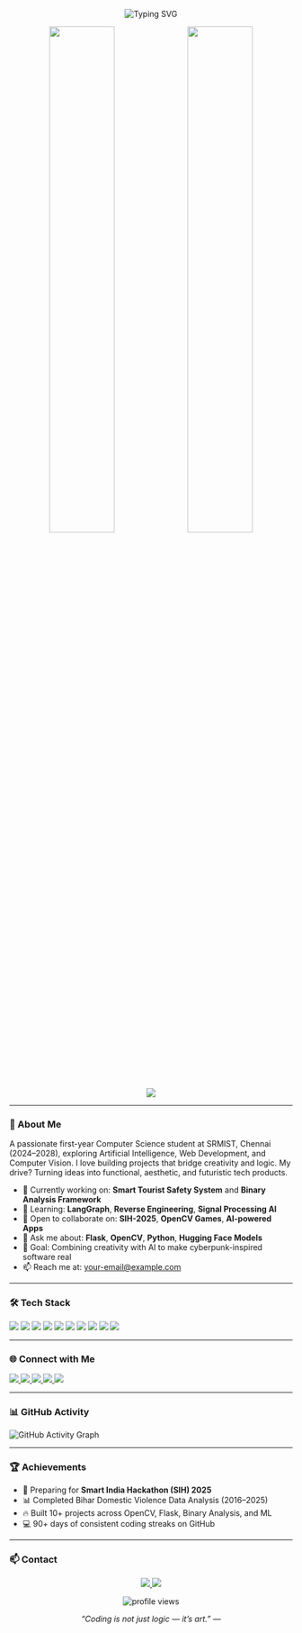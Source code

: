 <p align="center">
  <img src="https://readme-typing-svg.demolab.com?font=Fira+Code&size=26&duration=4000&pause=1000&color=00FF88&center=true&vCenter=true&width=600&lines=Hey%2C+I'm+%3CYour+Name%3E+%F0%9F%91%8B;Welcome+to+My+Code+Universe+%F0%9F%98%8E;AI+%7C+ML+%7C+Web+Dev+%7C+Cyberpunk+Vibes+%F0%9F%92%BB" alt="Typing SVG" />
</p>

<p align="center">
  <img src="https://github-readme-stats.vercel.app/api?username=yourusername&show_icons=true&theme=radical&hide_border=true&bg_color=0D1117&title_color=00FF88&icon_color=00FF88" width="48%" />
  <img src="https://github-readme-stats.vercel.app/api/top-langs/?username=yourusername&layout=compact&theme=radical&hide_border=true&bg_color=0D1117&title_color=00FF88&text_color=FFFFFF" width="48%" />
</p>

<p align="center">
  <img src="https://streak-stats.demolab.com/?user=yourusername&theme=radical&hide_border=true&background=0D1117&date_color=00FF88&curr_streak_num_color=FFFFFF&fire=00FF88" />
</p>

---

### 🚀 About Me

A passionate first-year Computer Science student at SRMIST, Chennai (2024–2028), exploring Artificial Intelligence, Web Development, and Computer Vision. I love building projects that bridge creativity and logic. My drive? Turning ideas into functional, aesthetic, and futuristic tech products.

- 🔭 Currently working on: **Smart Tourist Safety System** and **Binary Analysis Framework**
- 🌱 Learning: **LangGraph**, **Reverse Engineering**, **Signal Processing AI**
- 👯 Open to collaborate on: **SIH-2025**, **OpenCV Games**, **AI-powered Apps**
- 💬 Ask me about: **Flask**, **OpenCV**, **Python**, **Hugging Face Models**
- 🎯 Goal: Combining creativity with AI to make cyberpunk-inspired software real
- 📫 Reach me at: [your-email@example.com](mailto:your-email@example.com)

---

### 🛠️ Tech Stack

<p align="left">
  <img src="https://img.shields.io/badge/Python-3776AB?style=for-the-badge&logo=python&logoColor=white" />
  <img src="https://img.shields.io/badge/Flask-000000?style=for-the-badge&logo=flask&logoColor=white" />
  <img src="https://img.shields.io/badge/OpenCV-27338e?style=for-the-badge&logo=opencv&logoColor=white" />
  <img src="https://img.shields.io/badge/JavaScript-F7DF1E?style=for-the-badge&logo=javascript&logoColor=black" />
  <img src="https://img.shields.io/badge/HTML5-E34F26?style=for-the-badge&logo=html5&logoColor=white" />
  <img src="https://img.shields.io/badge/CSS3-1572B6?style=for-the-badge&logo=css3&logoColor=white" />
  <img src="https://img.shields.io/badge/Node.js-339933?style=for-the-badge&logo=nodedotjs&logoColor=white" />
  <img src="https://img.shields.io/badge/SQLite-07405E?style=for-the-badge&logo=sqlite&logoColor=white" />
  <img src="https://img.shields.io/badge/Git-F05032?style=for-the-badge&logo=git&logoColor=white" />
  <img src="https://img.shields.io/badge/GitHub-181717?style=for-the-badge&logo=github&logoColor=white" />
</p>

---

### 🌐 Connect with Me

<p align="left">
  <a href="https://linkedin.com/in/yourprofile">
    <img src="https://img.shields.io/badge/LinkedIn-0077B5?style=for-the-badge&logo=linkedin&logoColor=white" />
  </a>
  <a href="https://twitter.com/yourhandle">
    <img src="https://img.shields.io/badge/Twitter-1DA1F2?style=for-the-badge&logo=twitter&logoColor=white" />
  </a>
  <a href="https://instagram.com/yourhandle">
    <img src="https://img.shields.io/badge/Instagram-E4405F?style=for-the-badge&logo=instagram&logoColor=white" />
  </a>
  <a href="https://leetcode.com/yourprofile">
    <img src="https://img.shields.io/badge/LeetCode-FFA116?style=for-the-badge&logo=leetcode&logoColor=black" />
  </a>
  <a href="https://codeforces.com/profile/yourhandle">
    <img src="https://img.shields.io/badge/Codeforces-1F8ACB?style=for-the-badge&logo=codeforces&logoColor=white" />
  </a>
</p>

---

### 📊 GitHub Activity

![GitHub Activity Graph](https://github-readme-activity-graph.vercel.app/graph?username=yourusername&bg_color=0D1117&color=00FF88&line=00FF88&point=FFFFFF&area=true&hide_border=true)

---

### 🏆 Achievements

- 🥇 Preparing for **Smart India Hackathon (SIH) 2025**
- 📊 Completed Bihar Domestic Violence Data Analysis (2016–2025)
- 🔥 Built 10+ projects across OpenCV, Flask, Binary Analysis, and ML
- 💻 90+ days of consistent coding streaks on GitHub

---

### 📫 Contact

<p align="center">
  <a href="mailto:your-email@example.com">
    <img src="https://img.shields.io/badge/Email-D14836?style=for-the-badge&logo=gmail&logoColor=white" />
  </a>
  <a href="https://discordapp.com/users/yourid">
    <img src="https://img.shields.io/badge/Discord-5865F2?style=for-the-badge&logo=discord&logoColor=white" />
  </a>
</p>

<p align="center">
  <img src="https://komarev.com/ghpvc/?username=yourusername&label=Profile+Views&color=00FF88&style=flat" alt="profile views" />
</p>

<p align="center">
  <i>“Coding is not just logic — it’s art.” — <your name></i>
</p>
